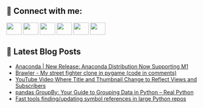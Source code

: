 ## 🔎 Connect with me:
[<img height="32" width="40" src="https://cdn.jsdelivr.net/npm/simple-icons@v5/icons/telegram.svg" />](https://t.me/bullbesh)
[<img height="32" width="40" src="https://cdn.jsdelivr.net/npm/simple-icons@v5/icons/vk.svg" />](https://vk.com/bullbesh)
[<img height="32" width="40" src="https://cdn.jsdelivr.net/npm/simple-icons@v5/icons/twitter.svg" />](https://twitter.com/bullbesh1)
[<img height="32" width="40" src="https://cdn.jsdelivr.net/npm/simple-icons@v5/icons/instagram.svg" />](https://www.instagram.com/bullbesh)
[<img height="32" width="40" src="https://cdn.jsdelivr.net/npm/simple-icons@v5/icons/reddit.svg" />](https://www.reddit.com/user/bullbesh)
[<img height="32" width="40" src="https://cdn.jsdelivr.net/npm/simple-icons@v5/icons/youtube.svg" />](https://www.youtube.com/channel/UCtfjRs6uzgq5mfm8S06WTcg)

## 📕 Latest Blog Posts
<!-- BLOG-POST-LIST:START -->
- [Anaconda | New Release: Anaconda Distribution Now Supporting M1](https://www.reddit.com/r/Python/comments/uppk0k/anaconda_new_release_anaconda_distribution_now/)
- [Brawler - My street fighter clone in pygame &lpar;code in comments&rpar;](https://www.reddit.com/r/Python/comments/upp4lp/brawler_my_street_fighter_clone_in_pygame_code_in/)
- [YouTube Video Where Title and Thumbnail Change to Reflect Views and Subscribers](https://www.reddit.com/r/Python/comments/upo1bc/youtube_video_where_title_and_thumbnail_change_to/)
- [pandas GroupBy: Your Guide to Grouping Data in Python – Real Python](https://www.reddit.com/r/Python/comments/upmoec/pandas_groupby_your_guide_to_grouping_data_in/)
- [Fast tools finding/updating symbol references in large Python repos](https://www.reddit.com/r/Python/comments/upmjal/fast_tools_findingupdating_symbol_references_in/)
<!-- BLOG-POST-LIST:END -->
